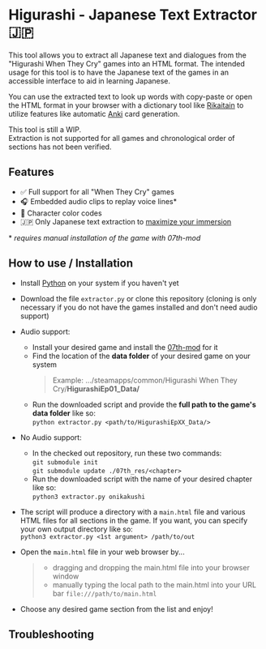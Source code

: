 # Higurashi - Japanese Text Extractor 🇯🇵

This tool allows you to extract all Japanese text and dialogues from the "Higurashi When They Cry" games into an HTML format. The intended usage for this tool is to have the Japanese text of the games in an accessible interface to aid in learning Japanese.

You can use the extracted text to look up words with copy-paste or open the HTML format in your browser with a dictionary tool like [Rikaitain](https://github.com/Ajatt-Tools/rikaitan#rikaitan) to utilize features like automatic [Anki](https://tatsumoto.neocities.org/blog/setting-up-yomichan#anki-settings) card generation.

This tool is still a WIP.  
Extraction is not supported for all games and chronological order of sections has not been verified.

## Features

-   ✅ Full support for all "When They Cry" games
-   🎧 Embedded audio clips to replay voice lines\*
-   🎨 Character color codes
-   🇯🇵 Only Japanese text extraction to [maximize your immersion](https://tatsumoto.neocities.org/blog/should-i-watch-anime-with-english-subtitles)

\* _requires manual installation of the game with 07th-mod_

## How to use / Installation

-   Install [Python](https://www.python.org/downloads/) on your system if you haven't yet
-   Download the file `extractor.py` or clone this repository (cloning is only necessary if you do not have the games installed and don't need audio support)

-   Audio support:

    -   Install your desired game and install the [07th-mod](https://07th-mod.com/wiki/Higurashi/Higurashi-Getting-started/) for it
    -   Find the location of the **data folder** of your desired game on your system
        > Example: .../steamapps/common/Higurashi When They Cry/**HigurashiEp01_Data/**
    -   Run the downloaded script and provide the **full path to the game's data folder** like so:  
        `python extractor.py <path/to/HigurashiEpXX_Data/>`

-   No Audio support:

    -   In the checked out repository, run these two commands:  
        `git submodule init`  
        `git submodule update ./07th_res/<chapter>`
    -   Run the downloaded script with the name of your desired chapter like so:  
        `python3 extractor.py onikakushi`

-   The script will produce a directory with a `main.html` file and various HTML files for all sections in the game. If you want, you can specify your own output directory like so:  
    `python3 extractor.py <1st argument> /path/to/out`

-   Open the `main.html` file in your web browser by...

    > -   dragging and dropping the main.html file into your browser window
    > -   manually typing the local path to the main.html into your URL bar `file:///path/to/main.html`

-   Choose any desired game section from the list and enjoy!

## Troubleshooting
